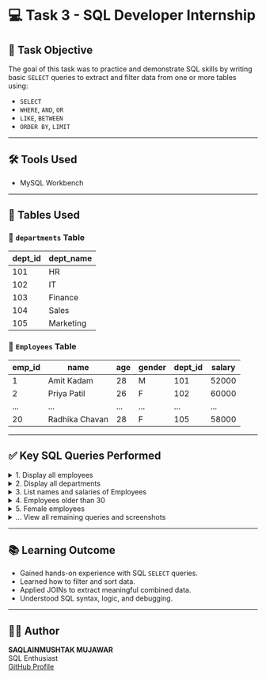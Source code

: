 # 💻 Task 3 - SQL Developer Internship

## 📌 Task Objective

The goal of this task was to practice and demonstrate SQL skills by writing basic `SELECT` queries to extract and filter data from one or more tables using:

- `SELECT`
- `WHERE`, `AND`, `OR`
- `LIKE`, `BETWEEN`
- `ORDER BY`, `LIMIT`

---

## 🛠 Tools Used

- MySQL Workbench  
---

## 🧾 Tables Used

### 🔹 `departments` Table

| dept_id | dept_name  |
|---------|------------|
| 101     | HR         |
| 102     | IT         |
| 103     | Finance    |
| 104     | Sales      |
| 105     | Marketing  |

### 🔹 `Employees` Table

| emp_id | name            | age | gender | dept_id | salary |
|--------|-----------------|-----|--------|----------------|--------|
| 1      | Amit Kadam      | 28  | M      | 101            | 52000  |
| 2      | Priya Patil     | 26  | F      | 102            | 60000  |
| ...    | ...             | ... | ...    | ...            | ...    |
| 20     | Radhika Chavan  | 28  | F      | 105            | 58000  |

---

## ✅ Key SQL Queries Performed

<details>
<summary>1. Display all employees</summary>

```sql
SELECT * FROM Employees;
```
 <img width="629" height="473" alt="image" src="https://github.com/user-attachments/assets/6a29a287-1f1b-4598-bd8b-0eb3729a03b0" />

</details>

<details>
<summary>2. Display all departments</summary>

```sql
SELECT * FROM departments;
```

<img width="285" height="239" alt="image" src="https://github.com/user-attachments/assets/31491c65-03cc-430c-b401-40eb10ed54e6" />

</details>

<details>
<summary>3. List names and salaries of Employees</summary>

```sql
SELECT name, salary FROM Employees;
```

<img width="288" height="525" alt="image" src="https://github.com/user-attachments/assets/85dc0939-d546-4175-b00d-0f19c697051b" />

</details>

<details>
<summary>4. Employees older than 30</summary>

```sql
SELECT * FROM Employees WHERE age > 30;
```

<img width="295" height="270" alt="image" src="https://github.com/user-attachments/assets/22aa1137-898a-4ae3-a00b-a7cd22f29be4" />
</details>


<details>
<summary>5. Female employees</summary>

```sql
SELECT * FROM Employees WHERE gender = 'F';
```
 
<img width="579" height="356" alt="image" src="https://github.com/user-attachments/assets/b1b7e33a-f167-4c13-a288-67ced4f459bd" />

</details>

<details>
<summary>... View all remaining queries and screenshots</summary>

🔗 See all 20 queries in [Task3.sql](SQL/Task3.sql)  
📁 View outputs in [screenshots/](Screenshots/)

</details>

---

## 📚 Learning Outcome

- Gained hands-on experience with SQL `SELECT` queries.
- Learned how to filter and sort data.
- Applied JOINs to extract meaningful combined data.
- Understood SQL syntax, logic, and debugging.

---

## 🧑‍💻 Author

**SAQLAINMUSHTAK MUJAWAR**  
SQL Enthusiast  
[GitHub Profile](https://github.com/Saqlain9459)
